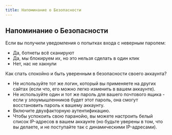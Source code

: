 ```yaml
---
title: Напоминание о Безопасности
---
```


## Напоминание о Безопасности
Если вы получили уведомления о попытках входа с неверным паролем:
- Да, ботнеты всё сканируют
- Да, мы блокируем их, но это нельзя сделать в один клик
- Нет, нас не хакнули

Как спать спокойно и быть уверенным в безопасности своего аккаунта?
- Не используйте тот же логин, который вы применяете на других сайтах (если что, его можно легко изменить в вашем аккаунте).
- Не используйте один и тот же пароль для вашего почтового ящика - если у злоумышленников будет этот пароль, она смогут восстановить пароль к вашему аккаунту.
- Включите двухфакторную аутентификацию.
- Чтобы успокоить свою паранойю, вы можете настроить белый список IP-адресов в вашем аккаунте (но будьте уверены в том, что вы делаете, и не поступайте так с динамическими IP-адресами).

